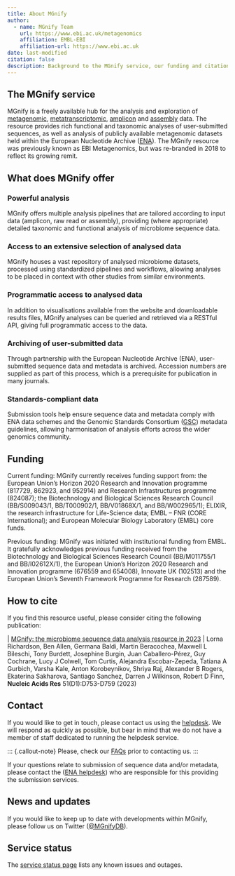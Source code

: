 ```yaml
---
title: About MGnify
author: 
  - name: MGnify Team
    url: https://www.ebi.ac.uk/metagenomics
    affiliation: EMBL-EBI
    affiliation-url: https://www.ebi.ac.uk
date: last-modified
citation: false
description: Background to the MGnify service, our funding and citation info, and how to contact us.
---
```

## The MGnify service

MGnify is a freely available hub for the analysis and exploration of [metagenomic](glossary.md#Metagenomic), [metatranscriptomic](glossary.md#Metatranscriptomic), [amplicon](glossary.md#Amplicon) and [assembly](glossary.md#Assembly) data. The resource provides rich functional and taxonomic analyses of user-submitted sequences, as well as analysis of publicly available metagenomic datasets held within the European Nucleotide Archive ([ENA](https://www.ebi.ac.uk/ena)). The MGnify resource was previously known as EBI Metagenomics, but was re-branded in 2018 to reflect its growing remit.

## What does MGnify offer

### Powerful analysis

MGnify offers multiple analysis pipelines that are tailored according to input data (amplicon, raw read or assembly), providing (where appropriate) detailed taxonomic and functional analysis of microbiome sequence data.

### Access to an extensive selection of analysed data

MGnify houses a vast repository of analysed microbiome datasets, processed using standardized pipelines and workflows, allowing analyses to be placed in context with other studies from similar environments.

### Programmatic access to analysed data

In addition to visualisations available from the website and downloadable results files, MGnify analyses can be queried and retrieved via a RESTful API, giving full programmatic access to the data.

### Archiving of user-submitted data

Through partnership with the European Nucleotide Archive (ENA), user-submitted sequence data and metadata is archived. Accession numbers are supplied as part of this process, which is a prerequisite for publication in many journals.

### Standards-compliant data

Submission tools help ensure sequence data and metadata comply with ENA data schemes and the Genomic Standards Consortium ([GSC](https://press3.mcs.anl.gov/gensc/)) metadata guidelines, allowing harmonisation of analysis efforts across the wider genomics community.

## Funding

Current funding:
MGnify currently receives funding support from: the European Union’s Horizon 2020 Research and Innovation programme (817729, 862923, and 952914) and Research Infrastructures programme (824087); the Biotechnology and Biological Sciences Research Council (BB/S009043/1, BB/T000902/1, BB/V01868X/1, and BB/W002965/1); ELIXIR, the research infrastructure for Life-Science data; EMBL – FNR (CORE International); and European Molecular Biology Laboratory (EMBL) core funds.

Previous funding:
MGnify was initiated with institutional funding from EMBL. It gratefully acknowledges previous funding received from the Biotechnology and Biological Sciences Research Council (BB/M011755/1 and BB/I02612X/1), the European Union’s Horizon 2020 Research and Innovation programme (676559 and 654008), Innovate UK (102513) and the European Union’s Seventh Framework Programme for Research (287589).

## How to cite

If you find this resource useful, please consider citing the following publication:

| [MGnify: the microbiome sequence data analysis resource in 2023](https://doi.org/10.1093/nar/gkac1080) 
| Lorna Richardson, Ben Allen, Germana Baldi, Martin Beracochea, Maxwell L Bileschi, Tony Burdett, Josephine Burgin, Juan Caballero-Pérez, Guy Cochrane, Lucy J Colwell, Tom Curtis, Alejandra Escobar-Zepeda, Tatiana A Gurbich, Varsha Kale, Anton Korobeynikov, Shriya Raj, Alexander B Rogers, Ekaterina Sakharova, Santiago Sanchez, Darren J Wilkinson, Robert D Finn, **Nucleic Acids Res** 51(D1):D753-D759 (2023)

## Contact

If you would like to get in touch, please contact us using the [helpdesk](https://www.ebi.ac.uk/about/contact/support/metagenomics). We will respond as quickly as possible, but bear in mind that we do not have a member of staff dedicated to running the helpdesk service.

::: {.callout-note}
Please, check our [FAQs](faqs.md#faq) prior to contacting us.
:::

If your questions relate to submission of sequence data and/or metadata, please contact the ([ENA helpdesk](https://www.ebi.ac.uk/ena/browser/support)) who are responsible for this providing the submission services.

## News and updates

If you would like to keep up to date with developments within MGnify, please follow us on Twitter ([@MGnifyDB](https://twitter.com/MGnifyDB)).

## Service status

The [service status page](https://status.mgnify.org/) lists any known issues and outages.
